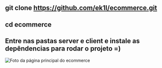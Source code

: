 ## git clone https://github.com/ek1l/ecommerce.git

## cd ecommerce

## Entre nas pastas server e client e instale as depêndencias para rodar o projeto =)

![Foto da página principal do ecommerce](https://i.imgur.com/PN9ogj6.png)
